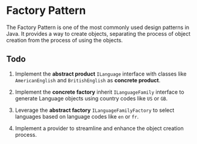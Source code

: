 # Factory Pattern

The Factory Pattern is one of the most commonly used design patterns in Java.
It provides a way to create objects, separating the process of object creation
from the process of using the objects.

## Todo

1. Implement the **abstract product** `ILanguage` interface with classes like
   `AmericanEnglish` and `BritishEnglish` as **concrete product**.

2. Implement the **concrete factory** inherit `ILanguageFamily` interface to
   generate Language objects using country codes like `US` or `GB`.

3. Leverage the **abstract factory** `ILanguageFamilyFactory` to select
   languages based on language codes like `en` or `fr`.

4. Implement a provider to streamline and enhance the object creation process.
